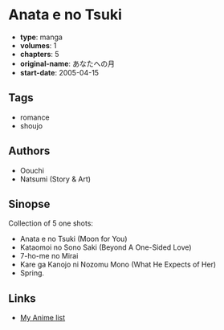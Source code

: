 # Anata e no Tsuki

-   **type**: manga
-   **volumes**: 1
-   **chapters**: 5
-   **original-name**: あなたへの月
-   **start-date**: 2005-04-15

## Tags

-   romance
-   shoujo

## Authors

-   Oouchi
-   Natsumi (Story & Art)

## Sinopse

Collection of 5 one shots:

-   Anata e no Tsuki (Moon for You)
-   Kataomoi no Sono Saki (Beyond A One-Sided Love)
-   7-ho-me no Mirai
-   Kare ga Kanojo ni Nozomu Mono (What He Expects of Her)
-   Spring.

## Links

-   [My Anime list](https://myanimelist.net/manga/15003/Anata_e_no_Tsuki)
